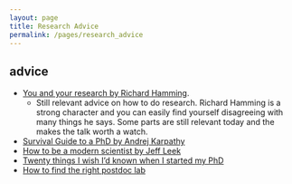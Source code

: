 ```yaml
---
layout: page
title: Research Advice
permalink: /pages/research_advice
---
```


## advice

* <a href="https://www.youtube.com/watch?v=a1zDuOPkMSw" target="blank">You and your research by Richard Hamming</a>.
  * Still relevant advice on how to do research. Richard Hamming is a strong character and you can easily find yourself disagreeing with many things he says. Some parts are still relevant today and the makes the talk worth a watch.
* <a href="http://karpathy.github.io/2016/09/07/phd/" target="blank">Survival Guide to a PhD by Andrej Karpathy</a>
* <a href="https://leanpub.com/modernscientist" target="blank">How to be a modern scientist by Jeff Leek</a>
* <a href="https://www.nature.com/articles/d41586-018-07332-x" target="blank">Twenty things I wish I’d known when I started my PhD</a>
* [How to find the right postdoc lab](https://www.weizmann.ac.il/plants/Milo/sites/plants.Milo/files/uploads/finding_a_postdoc_lab.pdf)
